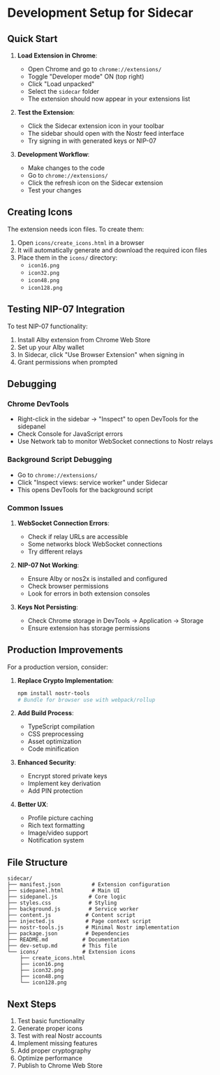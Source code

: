 # Development Setup for Sidecar

## Quick Start

1. **Load Extension in Chrome**:
   - Open Chrome and go to `chrome://extensions/`
   - Toggle "Developer mode" ON (top right)
   - Click "Load unpacked"
   - Select the `sidecar` folder
   - The extension should now appear in your extensions list

2. **Test the Extension**:
   - Click the Sidecar extension icon in your toolbar
   - The sidebar should open with the Nostr feed interface
   - Try signing in with generated keys or NIP-07

3. **Development Workflow**:
   - Make changes to the code
   - Go to `chrome://extensions/`
   - Click the refresh icon on the Sidecar extension
   - Test your changes

## Creating Icons

The extension needs icon files. To create them:

1. Open `icons/create_icons.html` in a browser
2. It will automatically generate and download the required icon files
3. Place them in the `icons/` directory:
   - `icon16.png`
   - `icon32.png` 
   - `icon48.png`
   - `icon128.png`

## Testing NIP-07 Integration

To test NIP-07 functionality:

1. Install Alby extension from Chrome Web Store
2. Set up your Alby wallet
3. In Sidecar, click "Use Browser Extension" when signing in
4. Grant permissions when prompted

## Debugging

### Chrome DevTools
- Right-click in the sidebar → "Inspect" to open DevTools for the sidepanel
- Check Console for JavaScript errors
- Use Network tab to monitor WebSocket connections to Nostr relays

### Background Script Debugging
- Go to `chrome://extensions/`
- Click "Inspect views: service worker" under Sidecar
- This opens DevTools for the background script

### Common Issues

1. **WebSocket Connection Errors**:
   - Check if relay URLs are accessible
   - Some networks block WebSocket connections
   - Try different relays

2. **NIP-07 Not Working**:
   - Ensure Alby or nos2x is installed and configured
   - Check browser permissions
   - Look for errors in both extension consoles

3. **Keys Not Persisting**:
   - Check Chrome storage in DevTools → Application → Storage
   - Ensure extension has storage permissions

## Production Improvements

For a production version, consider:

1. **Replace Crypto Implementation**:
   ```bash
   npm install nostr-tools
   # Bundle for browser use with webpack/rollup
   ```

2. **Add Build Process**:
   - TypeScript compilation
   - CSS preprocessing
   - Asset optimization
   - Code minification

3. **Enhanced Security**:
   - Encrypt stored private keys
   - Implement key derivation
   - Add PIN protection

4. **Better UX**:
   - Profile picture caching
   - Rich text formatting
   - Image/video support
   - Notification system

## File Structure

```
sidecar/
├── manifest.json          # Extension configuration
├── sidepanel.html         # Main UI
├── sidepanel.js          # Core logic
├── styles.css            # Styling
├── background.js         # Service worker
├── content.js           # Content script
├── injected.js          # Page context script
├── nostr-tools.js       # Minimal Nostr implementation
├── package.json         # Dependencies
├── README.md           # Documentation
├── dev-setup.md        # This file
└── icons/              # Extension icons
    ├── create_icons.html
    ├── icon16.png
    ├── icon32.png
    ├── icon48.png
    └── icon128.png
```

## Next Steps

1. Test basic functionality
2. Generate proper icons
3. Test with real Nostr accounts
4. Implement missing features
5. Add proper cryptography
6. Optimize performance
7. Publish to Chrome Web Store